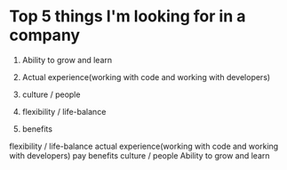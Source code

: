 # Top 5 things I'm looking for in a company

1. Ability to grow and learn

2. Actual experience(working with code and working with developers)

3. culture / people

4. flexibility / life-balance

5. benefits


flexibility / life-balance
actual experience(working with code and working with developers)
pay
benefits
culture / people
Ability to grow and learn
